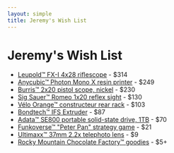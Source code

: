 ```yaml
---
layout: simple
title: Jeremy's Wish List
---
```


# Jeremy's Wish List

- [Leupold™ FX-I 4x28 riflescope](https://amazon.com/dp/B0009JG78Q) - $314
- [Anycubic™ Photon Mono X resin printer](https://www.anycubic.com/products/photon-mono-x-resin-printer) - $249
- [Burris™ 2x20 pistol scope, nickel](https://amazon.com/dp/B000X7CNMI) - $230
- [Sig Sauer™ Romeo 1x20 reflex sight](https://amazon.com/dp/B07T9GK7SR) - $130
- [Vélo Orange™ constructeur rear rack](https://amazon.com/dp/B004JKERFG) - $103
- [Bondtech™ IFS Extruder](https://amazon.com/dp/B099NYH3YV) - $87
- [Adata™ SE800 portable solid-state drive, 1TB](https://amazon.com/dp/B07V1X8G4L) - $70
- [Funkoverse™ "Peter Pan" strategy game](https://amazon.com/dp/B09QV1SQHR) - $21
- [Ultimaxx™ 37mm 2.2x telephoto lens](https://walmart.com/ip/406142971) - $9
- [Rocky Mountain Chocolate Factory™ goodies](https://rmcf.cardfoundry.com/giftcards/card_details) - $5+
